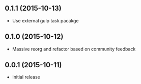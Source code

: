 ## 0.1.1 (2015-10-13)
* Use external gulp task pacakge

## 0.1.0 (2015-10-12)
* Massive reorg and refactor based on community feedback

## 0.0.1 (2015-10-11)
* Initial release
